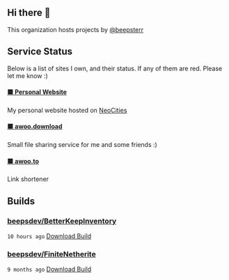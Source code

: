## Hi there 👋

This organization hosts projects by [@beepsterr](https://github.com/BeepSterr)
## Service Status
Below is a list of sites I own, and their status. 
If any of them are red. Please let me know :)


#### [🟩 Personal Website](https://beeps.dev)

My personal website hosted on [NeoCities](https://neocities.org/)
#### [🟩 awoo.download](https://awoo.download)

Small file sharing service for me and some friends :)
#### [🟩 awoo.to](https://awoo.to/shorten)

Link shortener

## Builds
### [beepsdev/BetterKeepInventory](https://github.com/beepsdev/BetterKeepInventory)

`10 hours ago` [Download Build](https://github.com/beepsdev/BetterKeepInventory/suites/11039158073/artifacts/560744429)
### [beepsdev/FiniteNetherite](https://github.com/beepsdev/FiniteNetherite)

`9 months ago` [Download Build](https://github.com/beepsdev/FiniteNetherite/suites/6362450050/artifacts/229833502)

